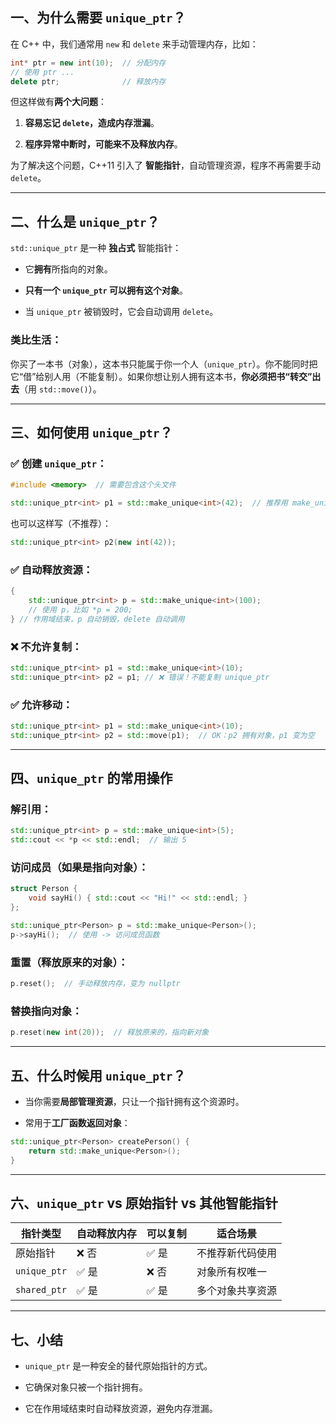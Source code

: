 
## 一、为什么需要 `unique_ptr`？

在 C++ 中，我们通常用 `new` 和 `delete` 来手动管理内存，比如：

```cpp
int* ptr = new int(10);  // 分配内存
// 使用 ptr ...
delete ptr;              // 释放内存
```

但这样做有**两个大问题**：

1. **容易忘记 `delete`，造成内存泄漏**。
    
2. **程序异常中断时，可能来不及释放内存**。
    

为了解决这个问题，C++11 引入了 **智能指针**，自动管理资源，程序不再需要手动 `delete`。

---

## 二、什么是 `unique_ptr`？

`std::unique_ptr` 是一种 **独占式** 智能指针：

- 它**拥有**所指向的对象。
    
- **只有一个 `unique_ptr` 可以拥有这个对象**。
    
- 当 `unique_ptr` 被销毁时，它会自动调用 `delete`。
    

### 类比生活：

你买了一本书（对象），这本书只能属于你一个人（`unique_ptr`）。你不能同时把它“借”给别人用（不能复制）。如果你想让别人拥有这本书，**你必须把书“转交”出去**（用 `std::move()`）。

---

## 三、如何使用 `unique_ptr`？

### ✅ 创建 `unique_ptr`：

```cpp
#include <memory>  // 需要包含这个头文件

std::unique_ptr<int> p1 = std::make_unique<int>(42);  // 推荐用 make_unique
```

也可以这样写（不推荐）：

```cpp
std::unique_ptr<int> p2(new int(42));
```

### ✅ 自动释放资源：

```cpp
{
    std::unique_ptr<int> p = std::make_unique<int>(100);
    // 使用 p，比如 *p = 200;
} // 作用域结束，p 自动销毁，delete 自动调用
```

### ❌ 不允许复制：

```cpp
std::unique_ptr<int> p1 = std::make_unique<int>(10);
std::unique_ptr<int> p2 = p1; // ❌ 错误！不能复制 unique_ptr
```

### ✅ 允许移动：

```cpp
std::unique_ptr<int> p1 = std::make_unique<int>(10);
std::unique_ptr<int> p2 = std::move(p1);  // OK：p2 拥有对象，p1 变为空
```

---

## 四、`unique_ptr` 的常用操作

### 解引用：

```cpp
std::unique_ptr<int> p = std::make_unique<int>(5);
std::cout << *p << std::endl;  // 输出 5
```

### 访问成员（如果是指向对象）：

```cpp
struct Person {
    void sayHi() { std::cout << "Hi!" << std::endl; }
};

std::unique_ptr<Person> p = std::make_unique<Person>();
p->sayHi();  // 使用 -> 访问成员函数
```

### 重置（释放原来的对象）：

```cpp
p.reset();  // 手动释放内存，变为 nullptr
```

### 替换指向对象：

```cpp
p.reset(new int(20));  // 释放原来的，指向新对象
```

---

## 五、什么时候用 `unique_ptr`？

- 当你需要**局部管理资源**，只让一个指针拥有这个资源时。
    
- 常用于**工厂函数返回对象**：
    

```cpp
std::unique_ptr<Person> createPerson() {
    return std::make_unique<Person>();
}
```

---

## 六、`unique_ptr` vs 原始指针 vs 其他智能指针

|指针类型|自动释放内存|可以复制|适合场景|
|---|---|---|---|
|原始指针|❌ 否|✅ 是|不推荐新代码使用|
|`unique_ptr`|✅ 是|❌ 否|对象所有权唯一|
|`shared_ptr`|✅ 是|✅ 是|多个对象共享资源|

---

## 七、小结

- `unique_ptr` 是一种安全的替代原始指针的方式。
    
- 它确保对象只被一个指针拥有。
    
- 它在作用域结束时自动释放资源，避免内存泄漏。
    
